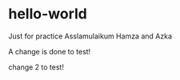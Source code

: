 # hello-world
Just for practice
Asslamulaikum Hamza and Azka

A change is done to test!

change 2 to test!
